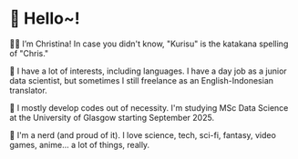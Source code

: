 # 👋 Hello~!

👩‍💻 I’m Christina! In case you didn't know, "Kurisu" is the katakana spelling of "Chris."

👀 I have a lot of interests, including languages. I have a day job as a junior data scientist, but sometimes I still freelance as an English-Indonesian translator.

🌱 I mostly develop codes out of necessity. I'm studying MSc Data Science at the University of Glasgow starting September 2025.

💞️ I'm a nerd (and proud of it). I love science, tech, sci-fi, fantasy, video games, anime... a lot of things, really.

<!---
kurisu-na/kurisu-na is a ✨ special ✨ repository because its `README.md` (this file) appears on your GitHub profile.
You can click the Preview link to take a look at your changes.
--->
